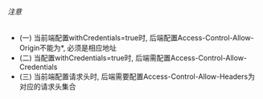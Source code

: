 ###### 注意

* (一) 当前端配置withCredentials=true时, 后端配置Access-Control-Allow-Origin不能为*, 必须是相应地址
* (二) 当配置withCredentials=true时, 后端需配置Access-Control-Allow-Credentials
* (三) 当前端配置请求头时, 后端需要配置Access-Control-Allow-Headers为对应的请求头集合